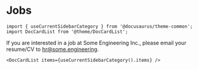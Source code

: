 # Jobs

```mdx-code-block
import { useCurrentSidebarCategory } from '@docusaurus/theme-common';
import DocCardList from '@theme/DocCardList';
```

If you are interested in a job at Some Engineering Inc., please email your resume/CV to [hr@some.engineering](mailto:hr@some.engineering).

```mdx-code-block
<DocCardList items={useCurrentSidebarCategory().items} />
```
